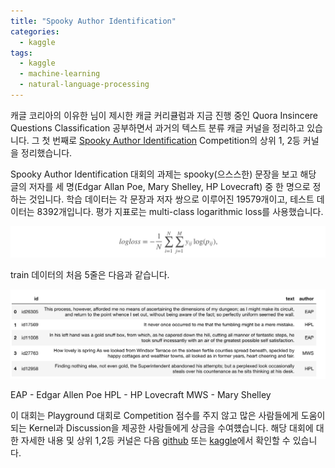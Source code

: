 ```yaml
---
title: "Spooky Author Identification"
categories:
  - kaggle
tags:
  - kaggle
  - machine-learning
  - natural-language-processing
---
```


캐글 코리아의 이유한 님이 제시한 캐글 커리큘럼과 지금 진행 중인 Quora Insincere Questions Classification 공부하면서 과거의 텍스트 분류 캐글 커널을 정리하고 있습니다. 그 첫 번째로 [Spooky Author Identification](https://www.kaggle.com/c/spooky-author-identification#description) Competition의 상위 1, 2등 커널을 정리했습니다.



Spooky Author Identification 대회의 과제는 spooky(으스스한) 문장을 보고 해당 글의 저자를 세 명(Edgar Allan Poe, Mary Shelley, HP Lovecraft) 중 한 명으로 정하는 것입니다. 학습 데이터는 각 문장과 저자 쌍으로 이루어진 19579개이고, 테스트 데이터는 8392개입니다. 평가 지표로는 multi-class logarithmic loss를 사용했습니다. 



![](/assets/images/spooky-author-identification/evaluation.png)



train 데이터의 처음 5줄은 다음과 같습니다. 



![](/assets/images/spooky-author-identification/example.png)



EAP - Edgar Allen Poe
HPL - HP Lovecraft
MWS - Mary Shelley



이 대회는 Playground 대회로 Competition 점수를 주지 않고 많은 사람들에게 도움이 되는 Kernel과 Discussion을 제공한 사람들에게 상금을 수여헀습니다. 해당 대회에 대한 자세한 내용 및 상위 1,2등 커널은 다음 [github](https://github.com/lifesailor/kaggle-best-kernel/tree/master/text-classification/1.spooky-author-identification) 또는 [kaggle](https://www.kaggle.com/c/spooky-author-identification#description)에서 확인할 수 있습니다.

